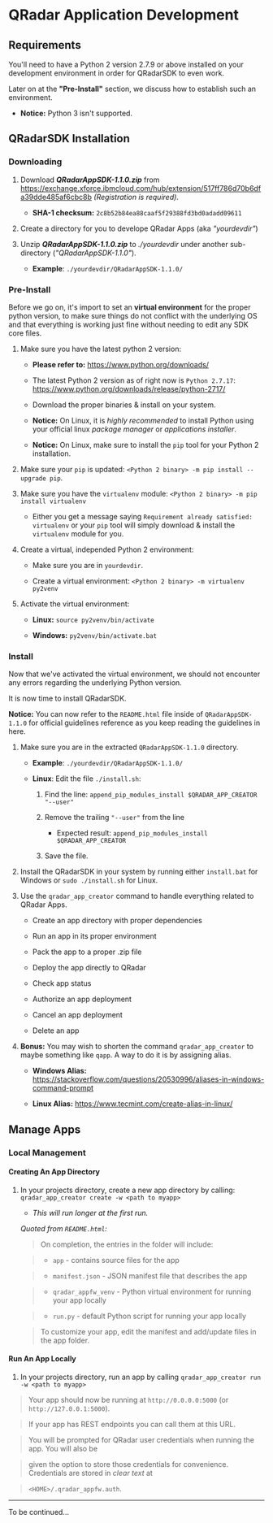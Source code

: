  
# QRadar Application Development #

## Requirements ##

You'll need to have a Python 2 version 2.7.9 or above installed on your development environment in order for QRadarSDK to even work.

Later on at the **"Pre-Install"** section, we discuss how to establish such an environment.

* **Notice:** Python 3 isn't supported.


## QRadarSDK Installation ##


### Downloading ###

1. Download **_QRadarAppSDK-1.1.0.zip_** from https://exchange.xforce.ibmcloud.com/hub/extension/517ff786d70b6dfa39dde485af6cbc8b _(Registration is required)_.
    
    - **SHA-1 checksum:** `2c8b52b84ea88caaf5f29388fd3bd0adadd09611`

2. Create a directory for you to develope QRadar Apps (aka _"yourdevdir"_)

3. Unzip **_QRadarAppSDK-1.1.0.zip_** to _./yourdevdir_ under another sub-directory (_"QRadarAppSDK-1.1.0"_). 

    - **Example**: `./yourdevdir/QRadarAppSDK-1.1.0/`

### Pre-Install ###

Before we go on, it's import to set an **virtual environment** for the proper python version, to make sure things do not conflict with the underlying OS and that everything is working just fine without needing to edit any SDK core files.

1. Make sure you have the latest python 2 version:

    - **Please refer to:** https://www.python.org/downloads/
    
    - The latest Python 2 version as of right now is `Python 2.7.17`: https://www.python.org/downloads/release/python-2717/

    - Download the proper binaries & install on your system.
    
    - **Notice:** On Linux, it is _highly recommended_ to install Python using your official linux _package manager_ or _applications installer_.

    - **Notice:** On Linux, make sure to install the `pip` tool for your Python 2 installation. 

2. Make sure your `pip` is updated: `<Python 2 binary> -m pip install --upgrade pip`.

3. Make sure you have the `virtualenv` module: `<Python 2 binary> -m pip install virtualenv`

    * Either you get a message saying `Requirement already satisfied: virtualenv` or your `pip` tool will simply download & install the `virtualenv` module for you.

4. Create a virtual, independed Python 2 environment:

    * Make sure you are in `yourdevdir`.

    * Create a virtual environment: `<Python 2 binary> -m virtualenv py2venv`

5. Activate the virtual environment: 

    - **Linux:** `source py2venv/bin/activate`

    - **Windows:** `py2venv/bin/activate.bat`

### Install ###

Now that we've activated the virtual environment, we should not encounter any errors regarding the underlying Python version. 

It is now time to install QRadarSDK.

**Notice:** You can now refer to the `README.html` file inside of `QRadarAppSDK-1.1.0` for official guidelines reference as you keep reading the guidelines in here.

1. Make sure you are in the extracted `QRadarAppSDK-1.1.0` directory.

    - **Example**: `./yourdevdir/QRadarAppSDK-1.1.0/`

    - **Linux**: Edit the file `./install.sh`:

        1. Find the line: `append_pip_modules_install $QRADAR_APP_CREATOR "--user"`

        2. Remove the trailing `"--user"` from the line

            - Expected result: `append_pip_modules_install $QRADAR_APP_CREATOR`

        3. Save the file.


2. Install the QRadarSDK in your system by running either `install.bat` for Windows or `sudo ./install.sh` for Linux.

3. Use the `qradar_app_creator` command to handle everything related to QRadar Apps.

    - Create an app directory with proper dependencies

    - Run an app in its proper environment

    - Pack the app to a proper .zip file

    - Deploy the app directly to QRadar

    - Check app status

    - Authorize an app deployment

    - Cancel an app deployment

    - Delete an app

4. **Bonus:** You may wish to shorten the command `qradar_app_creator` to maybe something like `qapp`. A way to do it is by assigning alias.

    - **Windows Alias:** https://stackoverflow.com/questions/20530996/aliases-in-windows-command-prompt

    - **Linux Alias:** https://www.tecmint.com/create-alias-in-linux/

## Manage Apps ##

### Local Management ###

#### Creating An App Directory ####

1. In your projects directory, create a new app directory by calling: `qradar_app_creator create -w <path to myapp>`
    - _This will run longer at the first run._

    _Quoted from `README.html`:_

    > On completion, the entries in the folder will include:

    > * `app` - contains source files for the app

    > * `manifest.json` - JSON manifest file that describes the app

    > * `qradar_appfw_venv` - Python virtual environment for running your app locally

    > * `run.py` - default Python script for running your app locally

    > To customize your app, edit the manifest and add/update files in the app folder.

#### Run An App Locally ###

1. In your projects directory, run an app by calling `qradar_app_creator run -w <path to myapp>`

> Your app should now be running at `http://0.0.0.0:5000` (or `http://127.0.0.1:5000`).

> If your app has REST endpoints you can call them at this URL.

> You will be prompted for QRadar user credentials when running the app. You will also be 

> given the option to store those credentials for convenience. Credentials are stored in _clear text_ at 

> `<HOME>/.qradar_appfw.auth`.

---

To be continued...